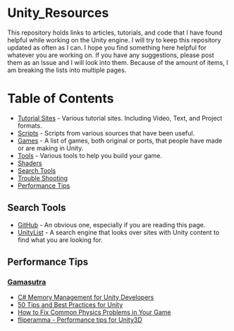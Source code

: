 # Unity_Resources
This repository holds links to articles, tutorials, and code that I have found helpful while working on the Unity engine.  I will try to keep this repository updated as often as I can.  I hope you find something here helpful for whatever you are working on.  If you have any suggestions, please post them as an Issue and I will look into them.  Because of the amount of items, I am breaking the lists into multiple pages.

# Table of Contents
- [Tutorial Sites](https://github.com/Endarren/Unity_Resources/tree/master/Tutorials) - Various tutorial sites.  Including Video, Text, and Project formats.
- [Scripts](https://github.com/Endarren/Unity_Resources/tree/master/Scripts) - Scripts from various sources that have been useful.  
- [Games](https://github.com/Endarren/Unity_Resources/tree/master/Games) - A list of games, both original or ports, that people have made or are making in Unity.
- [Tools](https://github.com/Endarren/Unity_Resources/blob/master/Tools/Readme.md) - Various tools to help you build your game.
- [Shaders](https://github.com/Endarren/Unity_Resources/tree/master/Shaders)
- [Search Tools](#searchtools)
- [Trouble Shooting](#Trouble-shooting)
- [Performance Tips](#performance-tips)





## Search Tools
* [GitHub](github.com) - An obvious one, especially if you are reading this page.
* [UnityList](http://unitylist.com/) - A search engine that looks over sites with Unity content to find what you are looking for.


## Performance Tips
### [Gamasutra](https://www.gamasutra.com/)
* [C# Memory Management for Unity Developers](https://www.gamasutra.com/blogs/WendelinReich/20131109/203841/C_Memory_Management_for_Unity_Developers_part_1_of_3.php)
* [50 Tips and Best Practices for Unity](https://www.gamasutra.com/blogs/HermanTulleken/20160812/279100/50_Tips_and_Best_Practices_for_Unity_2016_Edition.php)
* [How to Fix Common Physics Problems in Your Game](https://gamedevelopment.tutsplus.com/articles/how-to-fix-common-physics-problems-in-your-game--cms-21418)
* [fliperamma - Performance tips for Unity3D](http://fliperamma.com/performance-tips-for-unity3d/)
